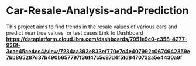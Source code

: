 # Car-Resale-Analysis-and-Prediction
This project aims to find trends in the resale values of various cars and predict near true values for test cases
Link to Dashboard<b>
  https://dataplatform.cloud.ibm.com/dashboards/7951e9c0-c358-4277-936f-3cae45ae4ec4/view/7234aa393e833ef770e7c4e407992c0674642359e7bb865287d37b490b657797f36f47c5c87d4f5fd8470732a5e4430a9f

